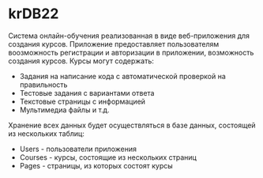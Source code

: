 # krDB22
Система онлайн-обучения реализованная в виде веб-приложения для создания курсов. Приложение предоставляет пользователям воозможность регистрации и авторизации в приложении, возможность создания курсов. 
Курсы могут содержать: 
- Задания на написание кода с автоматической проверкой на правильность
- Тестовые задания с вариантами ответа
- Текстовые страницы с информацией
- Мультимедиа файлы и т.д.

Хранение всех данных будет осуществляться в базе данных, состоящей из нескольких таблиц:
- Users - пользователи приложения
- Courses - курсы, состоящие из нескольких страниц
- Pages - страницы, из которых состоят курсы
